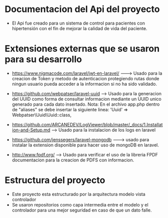 # Documentacion del Api del proyecto
- El Api fue creado para un sistema de control para pacientes con hipertensión con el fin de mejorar la calidad de vida del paciente.

# Extensiones externas que se usaron para su desarrollo
- https://www.nigmacode.com/laravel/jwt-en-laravel/  ---> Usado para la creacion de Token y metodo de autenticacion protegiendo rutas donde ningun usuario pueda acceder a la informacion si no ha sido validado.

- https://github.com/webpatser/laravel-uuid --> Usado para la generacion del UUID como forma de consultar informacion mediante un UUID unico generado para cada dato insertado.
Nota: En el archivo app.php dentro de "aliases" se debe insertar la siguiente linea:
        'Uuid' => Webpatser\Uuid\Uuid::class,

- https://github.com/ARCANEDEV/LogViewer/blob/master/_docs/1.Installation-and-Setup.md --> Usado para
la instalacion de los logs en laravel

- https://github.com/jenssegers/laravel-mongodb ---> usado para instalar la extension disponible para hacer uso de mongoDB en laravel.

- http://www.fpdf.org/ --> Usado para verificar el uso de la libreria FPDF documentacion para la creacion de PDFS con informacion.

# Estructura del proyecto
- Este proyecto esta estructurado por la arquitectura modelo vista controlador
- Se usaron repositorios como capa intermedia entre el modelo y el controlador para una mejor seguridad en caso de que un dato falle.

